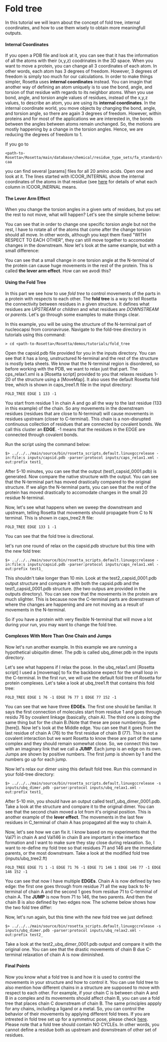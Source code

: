 # Fold tree

In this tutorial we will learn about the concept of fold tree, internal coordinates, and how to use them wisely to obtain more meaningfull outputs.

#### Internal Coordinates
If you open a PDB file and look at it, you can see that it has the information of all the atoms with their (x,y,z) coodrinates in the 3D space. When you want to move a protein, you can change all 3 coordinates of each atom. In other words, each atom has 3 degrees of freedom. However, 3 degrees of freedom is simply too much for our calculations. In order to make things simpler, Rosetta uses **internal coordinates** instead. You can imagin that another way of defining an atom uniquely is to use the bond, angle, and torsion of that residue with regards to its neighbor atoms. When you use bond, angle, and torsion angle values of residues, instead of the x,y,z values, to describe an atom, you are using its **internal coordinates**. 
In the internal coordinate world, you move objects by changing the bond, angle, and torsion angle, so there are again 3 degrees of freedom. However, within proteins and for most of the applications we are interested in, the bonds between the angles between atoms remain unchanged. So, the motions are mostly happening by a change in the torsion angles. Hence, we are reducing the degrees of freedom to 1.

If you go to
```
<path-to-Rosetta>/Rosetta/main/database/chemical/residue_type_sets/fa_standard/residue_types/l-caa
```
you can find several [params] files for all 20 amino acids. Open one and look at it. The lines started with ICOOR_INTERNAL show the internal coordinates of the atoms in that residue (see [here](https://www.rosettacommons.org/docs/latest/rosetta_basics/file_types/Residue-Params-file) for details of what each column in ICOOR_INERNAL means.

#### The Lever Arm Effect
When you change the torsion angles in a given sets of residues, but you set the rest to not move, what will happen? Let's see the simple scheme below:

You can see that in order to change one specific torsion angle but not the rest, I have to rotate all of the atoms that come after the change torsion should all move. In other words, although you kept them fixed "WITH RESPECT TO EACH OTHER", they can still move together to accomodate changes in the downstream.
Now let's look at the same example, but with a small difference:

You can see that a small change in one torsion angle at the N-terminal of the protein can cause huge movements in the rest of the protein. This is called **the lever arm effect**.
How can we avodi this? 

#### Using the Fold Tree
In this part we see how to use *fold tree* to control movements of the parts in a protein with respects to each other. The **fold tree** is a way to tell Rosetta the connectivity between residues in a given structure. It defines what residues are _UPSTREAM_ or _children_ and what residues are _DOWNSTREAM_ or _parents_. Let's go through some examples to make things clear.

In this example, you will be using the structure of the N-terminal part of nucleocapsi from coronaviruse. Navigate to the fold-tree directory in tutorials using this command:
```
> cd <path-to-Rosetta>/Rosetta/demos/tutorials/fold_tree
```
Open the capsid.pdb file provided for you in the inputs directory. You can see that it has a long, unstructured N-terminal and the rest of the structure is mostly beta sheets. We know that the N-terminal region is disordered, so before working with the PDB, we want to relax just that part.
The cps_relax1.xml is a [Rosetta script] provided to you that relaxes residues 1-20 of the structure using a [MoveMap]. It also uses the default Rosetta fold tree, which is shown in caps_tree1.ft file in the input directory: 
```
FOLD_TREE EDGE 1 133 -1
```
You start from residue 1 in chain A and go all the way to the last residue (133 in this example) of the chain. So any movements in the downstream residues (residues that are close to N-terminal) will cause movements in residues upstream (closer to C-terminal). This chain is a non-disrupted continuous collection of residues that are connected by covalent bonds. We call this cluster an **EDGE**. -1 means that the residues in the EDGE are connected through covalent bonds. 

Run the script using the command below:
```
$> ../../../main/source/bin/rosetta_scripts.default.linuxgccrelease -in:file:s inputs/capsid.pdb -parser:protocol inputs/caps_relax1.xml -out:prefix test1_
```
After 5-10 minutes, you can see that the output (test1_capsid_0001.pdb) is generated. 
Now compare the native structure with the output. You can see that the N-terminal part has moved drastically compared to the original structure. 
If we align the N-terminal parts, you can see that the rest of the protein has moved drastically to accomodate changes in the small 20 residue N-terminal.

Now, let's see what happens when we sweep the downstream and upstream, telling Rosetta that movements should propagate from C to N terminal. This is shown in caps_tree2.ft file:
```
FOLD_TREE EDGE 133 1 -1
```
You can see that the fold tree is directional.

let's run one round of relax on the capsid.pdb structure but this time with the new fold tree:
```
$> ../../../main/source/bin/rosetta_scripts.default.linuxgccrelease -in:file:s inputs/capsid.pdb -parser:protocol inputs/caps_relax1.xml -out:prefix test1_
```
This shouldn't take longer than 10 min. Look at the test2_capsid_0001.pdb output structure and compare it with both the capsid.pdb and the test1_capsid_0001.pdb structure. (the two outpus are provided in the outputs directory). You can see now that the movements in the protein are much slighter. This is because now the C-terminal parts are downstream of where the changes are happening and are not moving as a result of movements in the N-terminal.

So if you have a protein with very flexible N-terminal that will move a lot during your run, you may want to change the fold tree.

#### Complexes With More Than One Chain and Jumps

Now let's run another example. In this example we are running a hypothetical ubiquitin dimer. The pdb is called ubq_dimer.pdb in the inputs directory.

Let's see what happens if I relax the pose. In the ubq_relax1.xml [Rosetta script] I used a [movemap] to fix the backbone expect for the small loop in the C-terminal. In the first run, we will use the default fold tree of Rosetta for protein complexes. Let's take a look at ubq_tree1.ft that contains this fold tree:
```
FOLD_TREE EDGE 1 76 -1 EDGE 76 77 1 EDGE 77 152 -1
```
You can see that we have three **EDGEs**. The first one should be familiar. It says the first connection of molecules start from residue 1 and goes through residu 76 by covalent linkage (basically, chain A). The third one is doing the same thing but for the chain B.(Note that these are pose numberings. See [here]). Now let's look at the Middle edge. You can see that it goes from the last residue of chain A (76) to the first residue of chain B (77). This is not a covalent interaction but we want Rosetta to know these are part of the same complex and they should remain somewhat close. So, we connect this two with an imaginary link that we call a **JUMP**. Each jump is an edge on its own. Jumps are shown by positive numbers. The first jump is shown by 1 and the numbers go up for each jump.

Now let's relax our dimer using this default fold tree. Run this command in your fold-tree directory:

```
$> ../../../main/source/bin/rosetta_scripts.default.linuxgccrelease -s inputs/ubq_dimer.pdb -parser:protocol inputs/ubq_relax1.xml -out:prefix test1_
```
After 5-10 min, you should have an output called test1_ubq_dimer_0001.pdb. Take a look at the structure and compare it to the original dimer. You can see that the second chain moved a lot from it's original position. This is another example of the **lever effect**. The movements in the last few residues in C_terminal of chain A has propagated all the way to chain A.

Now, let's see how we can fix it. I know based on my experiments that the Val71 in chain A and Val146 in chain B are important in the interface formation and I want to make sure they stay close during relaxation. So, I want to re-define my fold tree so that residues 71 and 146 are the immediate parents, or the most downstream. Take a look at the modified fold tree (inputs/ubq_tree2.ft)
```
FOLD_TREE EDGE 71 1 -1 EDGE 71 76 -1 EDGE 71 146 1 EDGE 146 77 -1 EDGE 146 152 -1
```
You can see that now I have multiple **EDGEs**. Chain A is now defined by two edge: the first one goes through from residue 71 all the way back to N-terminal of chain A and the second 1 goes from residue 71 to C-terminal of chain A. The **JUMP** is now from 71 to 146, the two parents. And then the chain B is also defined by two edges now. The scheme below shows how the two fold tree differ:

Now, let's run again, but this time with the new fold tree we just defined:
```
$> ../../../main/source/bin/rosetta_scripts.default.linuxgccrelease -s inputs/ubq_dimer.pdb -parser:protocol inputs/ubq_relax2.xml -out:prefix test2_
```
Take a look at the test2_ubq_dimer_0001.pdb output and compare it with the original one. You can see that the drastic movements of chain B due C-terminal relaxation of chain A is now diminished.

#### Final Points
Now you know what a fold tree is and how it is used to control the movements in your structure and how to control it. You can use fold tree to also mention how different chains in a structure are supposed to move with respect to each other. For example, if your chain C is between chain A and B in a complex and its movements should affect chain B, you can use a fold tree that places chain C downstream of chain B. The same principles appply for any chains, including a ligand or a metal. So, you can control the behavior of their movements by applying different fold trees. If you are intrested in fold tree set up for a symmetruc pose, please check [here](https://www.rosettacommons.org/docs/latest/rosetta_basics/structural_concepts/symmetry). Please note that a fold tree should contain NO CYCLEs. In other words, you cannot define a residue both as upstream and downstream of other set of residues. 
